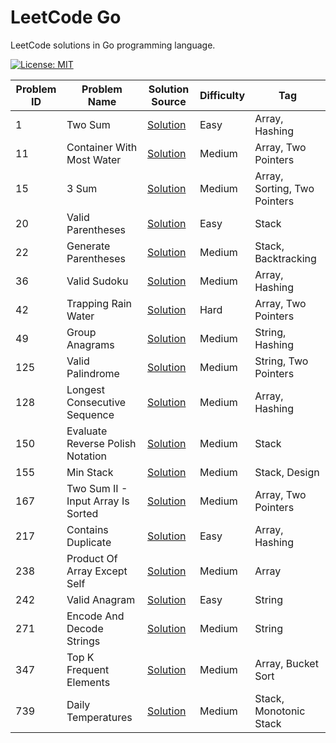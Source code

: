 # LeetCode Go

LeetCode solutions in Go programming language.

[![License: MIT](https://img.shields.io/badge/License-MIT-yellow.svg)](https://github.com/anirudhology/leetcode-go/blob/main/LICENSE)

| Problem ID | Problem Name                       | Solution Source                                                | Difficulty | Tag                          |
| ---------- | ---------------------------------- | -------------------------------------------------------------- | ---------- | ---------------------------- |
| 1          | Two Sum                            | [Solution](problems/array/two_sum.go)                          | Easy       | Array, Hashing               |
| 11         | Container With Most Water          | [Solution](problems/array/container_with_most_water.go)        | Medium     | Array, Two Pointers          |
| 15         | 3 Sum                              | [Solution](problems/array/three_sum.go)                        | Medium     | Array, Sorting, Two Pointers |
| 20         | Valid Parentheses                  | [Solution](problems/stack/valid_parentheses.go)                | Easy       | Stack                        |
| 22         | Generate Parentheses               | [Solution](problems/stack/generate_parentheses.go)             | Medium     | Stack, Backtracking          |
| 36         | Valid Sudoku                       | [Solution](problems/array/valid_sudoku.go)                     | Medium     | Array, Hashing               |
| 42         | Trapping Rain Water                | [Solution](problems/array/trapping_rain_water.go)              | Hard       | Array, Two Pointers          |
| 49         | Group Anagrams                     | [Solution](problems/strings/group_anagrams.go)                 | Medium     | String, Hashing              |
| 125        | Valid Palindrome                   | [Solution](problems/strings/valid_palindrome.go)               | Medium     | String, Two Pointers         |
| 128        | Longest Consecutive Sequence       | [Solution](problems/array/longest_consecutive_sequence.go)     | Medium     | Array, Hashing               |
| 150        | Evaluate Reverse Polish Notation   | [Solution](problems/stack/evaluate_reverse_polish_notation.go) | Medium     | Stack                        |
| 155        | Min Stack                          | [Solution](problems/stack/min_stack.go)                        | Medium     | Stack, Design                |
| 167        | Two Sum II - Input Array Is Sorted | [Solution](problems/array/two_sum_ii_input_array_is_sorted.go) | Medium     | Array, Two Pointers          |
| 217        | Contains Duplicate                 | [Solution](problems/array/contains_duplicate.go)               | Easy       | Array, Hashing               |
| 238        | Product Of Array Except Self       | [Solution](problems/array/product_of_array_except_self.go)     | Medium     | Array                        |
| 242        | Valid Anagram                      | [Solution](problems/strings/valid_anagram.go)                  | Easy       | String                       |
| 271        | Encode And Decode Strings          | [Solution](problems/strings/encode_and_decode_strings.go)      | Medium     | String                       |
| 347        | Top K Frequent Elements            | [Solution](problems/array/top_k_frequent_elements.go)          | Medium     | Array, Bucket Sort           |
| 739        | Daily Temperatures                 | [Solution](problems/stack/daily_temperatures.go)               | Medium     | Stack, Monotonic Stack       |